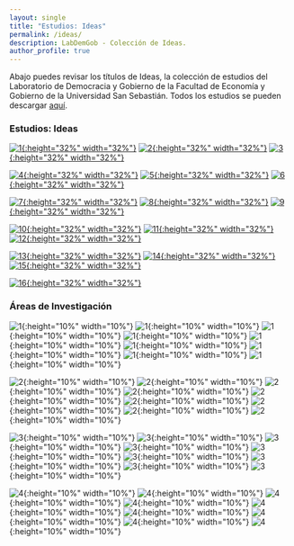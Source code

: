 ```yaml
---
layout: single
title: "Estudios: Ideas"
permalink: /ideas/
description: LabDemGob - Colección de Ideas.
author_profile: true
---
```



Abajo puedes revisar los títulos de Ideas, la colección de estudios del Laboratorio de Democracia y Gobierno de la Facultad de Economía y Gobierno de la Universidad San Sebastián. Todos los estudios se pueden descargar [aquí](https://www.researchgate.net/lab/Laboratorio-de-Democracia-y-Gobierno-Kenneth-Bunker).


### Estudios: Ideas

[![1](/ideas/estudio%201.png){:height="32%" width="32%"}](/ideas/estudio%201.png) [![2](/ideas/estudio%202.png){:height="32%" width="32%"}](/ideas/estudio%202.png) [![3](/ideas/estudio%203.png){:height="32%" width="32%"}](/ideas/estudio%203.png)

[![4](/ideas/estudio%204.png){:height="32%" width="32%"}](/ideas/estudio%204.png) [![5](/ideas/estudio%205.png){:height="32%" width="32%"}](/ideas/estudio%205.png) [![6](/ideas/estudio%206.png){:height="32%" width="32%"}](/ideas/estudio%206.png)

[![7](/ideas/estudio%207.png){:height="32%" width="32%"}](/ideas/estudio%207.png) [![8](/ideas/estudio%208.png){:height="32%" width="32%"}](/ideas/estudio%208.png) [![9](/ideas/estudio%209.png){:height="32%" width="32%"}](/ideas/estudio%209.png)

[![10](/ideas/estudio%2010.png){:height="32%" width="32%"}](/ideas/estudio%2010.png) [![11](/ideas/estudio%2011.png){:height="32%" width="32%"}](/ideas/estudio%2011.png) [![12](/ideas/estudio%2012.png){:height="32%" width="32%"}](/ideas/estudio%2012.png)

[![13](/ideas/estudio%2013.png){:height="32%" width="32%"}](/ideas/estudio%2013.png) [![14](/ideas/estudio%2014.png){:height="32%" width="32%"}](/ideas/estudio%2014.png) [![15](/ideas/estudio%2015.png){:height="32%" width="32%"}](/ideas/estudio%2015.png) 

[![16](/ideas/estudio%2013.png){:height="32%" width="32%"}](/ideas/estudio%2013.png)



### Áreas de Investigación

![1](/ideas/temas/A1.png){:height="10%" width="10%"}
![1](/ideas/temas/A2.png){:height="10%" width="10%"}
![1](/ideas/temas/A3.png){:height="10%" width="10%"}
![1](/ideas/temas/A4.png){:height="10%" width="10%"}
![1](/ideas/temas/A5.png){:height="10%" width="10%"}
![1](/ideas/temas/A6.png){:height="10%" width="10%"}
![1](/ideas/temas/A7.png){:height="10%" width="10%"}
![1](/ideas/temas/A8.png){:height="10%" width="10%"}
![1](/ideas/temas/A9.png){:height="10%" width="10%"}

![2](/ideas/temas/B1.png){:height="10%" width="10%"}
![2](/ideas/temas/B2.png){:height="10%" width="10%"}
![2](/ideas/temas/B3.png){:height="10%" width="10%"}
![2](/ideas/temas/B4.png){:height="10%" width="10%"}
![2](/ideas/temas/B5.png){:height="10%" width="10%"}
![2](/ideas/temas/B6.png){:height="10%" width="10%"}
![2](/ideas/temas/B7.png){:height="10%" width="10%"}
![2](/ideas/temas/B8.png){:height="10%" width="10%"}
![2](/ideas/temas/B9.png){:height="10%" width="10%"}

![3](/ideas/temas/C1.png){:height="10%" width="10%"}
![3](/ideas/temas/C2.png){:height="10%" width="10%"}
![3](/ideas/temas/C3.png){:height="10%" width="10%"}
![3](/ideas/temas/C4.png){:height="10%" width="10%"}
![3](/ideas/temas/C5.png){:height="10%" width="10%"}
![3](/ideas/temas/C6.png){:height="10%" width="10%"}
![3](/ideas/temas/C7.png){:height="10%" width="10%"}
![3](/ideas/temas/C8.png){:height="10%" width="10%"}
![3](/ideas/temas/C9.png){:height="10%" width="10%"}

![4](/ideas/temas/D1.png){:height="10%" width="10%"}
![4](/ideas/temas/D2.png){:height="10%" width="10%"}
![4](/ideas/temas/D3.png){:height="10%" width="10%"}
![4](/ideas/temas/D4.png){:height="10%" width="10%"}
![4](/ideas/temas/D5.png){:height="10%" width="10%"}
![4](/ideas/temas/D6.png){:height="10%" width="10%"}
![4](/ideas/temas/D7.png){:height="10%" width="10%"}
![4](/ideas/temas/D8.png){:height="10%" width="10%"}
![4](/ideas/temas/D9.png){:height="10%" width="10%"}
